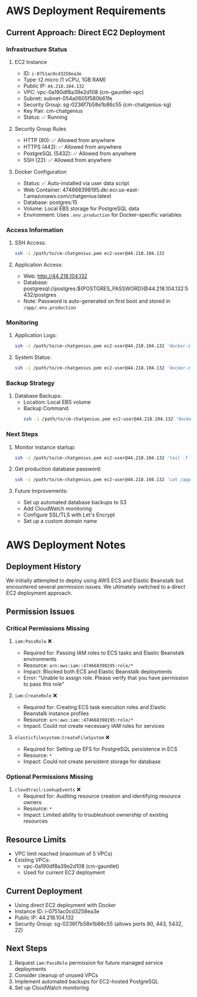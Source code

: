 # AWS Deployment Requirements

## Current Approach: Direct EC2 Deployment

### Infrastructure Status
1. EC2 Instance
   - ID: `i-0751ac0cd3258ea3e`
   - Type: t2.micro (1 vCPU, 1GB RAM)
   - Public IP: `44.218.104.132`
   - VPC: vpc-0a190df8a39e2d108 (cm-gauntlet-vpc)
   - Subnet: subnet-054a0605f580b61fe
   - Security Group: sg-0236f7b58e1b86c55 (cm-chatgenius-sg)
   - Key Pair: cm-chatgenius
   - Status: ✅ Running

2. Security Group Rules
   - HTTP (80): ✅ Allowed from anywhere
   - HTTPS (443): ✅ Allowed from anywhere
   - PostgreSQL (5432): ✅ Allowed from anywhere
   - SSH (22): ✅ Allowed from anywhere

3. Docker Configuration
   - Status: ✅ Auto-installed via user data script
   - Web Container: 474668398195.dkr.ecr.us-east-1.amazonaws.com/chatgenius:latest
   - Database: postgres:15
   - Volume: Local EBS storage for PostgreSQL data
   - Environment: Uses `.env.production` for Docker-specific variables

### Access Information
1. SSH Access:
   ```bash
   ssh -i /path/to/cm-chatgenius.pem ec2-user@44.218.104.132
   ```

2. Application Access:
   - Web: http://44.218.104.132
   - Database: postgresql://postgres:${POSTGRES_PASSWORD}@44.218.104.132:5432/postgres
   - Note: Password is auto-generated on first boot and stored in `/app/.env.production`

### Monitoring
1. Application Logs:
   ```bash
   ssh -i /path/to/cm-chatgenius.pem ec2-user@44.218.104.132 'docker-compose -f /app/docker-compose.yml logs -f'
   ```

2. System Status:
   ```bash
   ssh -i /path/to/cm-chatgenius.pem ec2-user@44.218.104.132 'docker-compose -f /app/docker-compose.yml ps'
   ```

### Backup Strategy
1. Database Backups:
   - Location: Local EBS volume
   - Backup Command:
     ```bash
     ssh -i /path/to/cm-chatgenius.pem ec2-user@44.218.104.132 'docker exec app_db_1 pg_dump -U postgres > backup.sql'
     ```

### Next Steps
1. Monitor instance startup:
   ```bash
   ssh -i /path/to/cm-chatgenius.pem ec2-user@44.218.104.132 'tail -f /var/log/cloud-init-output.log'
   ```

2. Get production database password:
   ```bash
   ssh -i /path/to/cm-chatgenius.pem ec2-user@44.218.104.132 'cat /app/.env.production'
   ```

3. Future Improvements:
   - Set up automated database backups to S3
   - Add CloudWatch monitoring
   - Configure SSL/TLS with Let's Encrypt
   - Set up a custom domain name 

# AWS Deployment Notes

## Deployment History
We initially attempted to deploy using AWS ECS and Elastic Beanstalk but encountered several permission issues. We ultimately switched to a direct EC2 deployment approach.

## Permission Issues

### Critical Permissions Missing
1. `iam:PassRole` ❌
   - Required for: Passing IAM roles to ECS tasks and Elastic Beanstalk environments
   - Resource: `arn:aws:iam::474668398195:role/*`
   - Impact: Blocked both ECS and Elastic Beanstalk deployments
   - Error: "Unable to assign role. Please verify that you have permission to pass this role"

2. `iam:CreateRole` ❌
   - Required for: Creating ECS task execution roles and Elastic Beanstalk instance profiles
   - Resource: `arn:aws:iam::474668398195:role/*`
   - Impact: Could not create necessary IAM roles for services

3. `elasticfilesystem:CreateFileSystem` ❌
   - Required for: Setting up EFS for PostgreSQL persistence in ECS
   - Resource: `*`
   - Impact: Could not create persistent storage for database

### Optional Permissions Missing
1. `cloudtrail:LookupEvents` ❌
   - Required for: Auditing resource creation and identifying resource owners
   - Resource: `*`
   - Impact: Limited ability to troubleshoot ownership of existing resources

## Resource Limits
- VPC limit reached (maximum of 5 VPCs)
- Existing VPCs:
  - vpc-0a190df8a39e2d108 (cm-gauntlet)
  - Used for current EC2 deployment

## Current Deployment
- Using direct EC2 deployment with Docker
- Instance ID: i-0751ac0cd3258ea3e
- Public IP: 44.218.104.132
- Security Group: sg-0236f7b58e1b86c55 (allows ports 80, 443, 5432, 22)

## Next Steps
1. Request `iam:PassRole` permission for future managed service deployments
2. Consider cleanup of unused VPCs
3. Implement automated backups for EC2-hosted PostgreSQL
4. Set up CloudWatch monitoring 